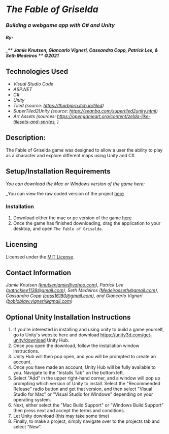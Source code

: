 # _The Fable of Griselda_

### _Building a webgame app with C# and Unity_

##### By:
#####  _** Jamie Knutsen, Giancarlo Vigneri, Cassandra Copp, Patrick Lee, & Seth Medeiros ** _©2021_


## Technologies Used

* _Visual Studio Code_
* _ASP.NET_
* _C#_
* _Unity_
* _Tiled (source: https://thorbjorn.itch.io/tiled)_
* _SuperTiled2Unity (source: https://seanba.com/supertiled2unity.html)_
* _Art Assets (sources: https://opengameart.org/content/zelda-like-tilesets-and-sprites, )_


## Description: 
The Fable of Griselda game was designed to allow a user the ability to play as a character and explore different maps using Unity and C#. 


## Setup/Installation Requirements
_You can download the Mac or Windows version of the game here:_
<!-- links -->
_You can view the raw coded version of the project [here](https://github.com/Bobloblawlobslawbomb/TheFableOfGriselda.Solution)



### Installation
1. Download either the mac or pc version of the game [here](https://discord.com/channels/@me/852361591948181514/855564500958445578)
2. Once the game has finished downloading, drag the application to your desktop, and open `The Fable of Griselda`. 

## Licensing

Licensed under the [MIT License](license).

## Contact Information

_Jamie Knutsen (knutsenjamie@yahoo.com), Patrick Lee (patricklee1138@gmail.com), Seth Medeiros (Medeirosseth@gmail.com), Cassandra Copp (cass16180@gmail.com), and Giancarlo Vigneri (bobloblaw.vigneri@gmail.com)_

## Optional Unity Installation Instructions

1. If you're interested in installing and using unity to build a game yourself, go to Unity's website here and download https://unity3d.com/get-unity/download Unity Hub.
2. Once you open the download, follow the installation window instructions.
3. Unity Hub will then pop open, and you will be prompted to create an account.
4. Once you have made an account, Unity Hub will be fully available to you. Navigate to the "Installs Tab" on the bottom left.
5. Select "Add" in the upper right-hand corner, and a window will pop up prompting which version of Unity to install. Select the "Recommended Release" radio button and get that version, and then select "Visual Studio for Mac" or "Visual Studio for Windows" depending on your operating system. 
6. Next, either select the "Mac Build Support" or "Windows Build Support" then press next and accept the terms and conditions. 
7. Let Unity download (this may take some time)
8. Finally, to make a project, simply navigate over to the projects tab and select "New".








